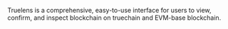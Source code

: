Truelens is a comprehensive, easy-to-use interface for users to view, confirm, and inspect blockchain on truechain and EVM-base blockchain.


